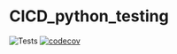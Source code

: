 # CICD_python_testing

![Tests](https://github.com/stijn-arends/CICD_python_testing/actions/workflows/bin.yml/badge.svg)
[![codecov](https://codecov.io/gh/stijn-arends/CICD_python_testing/branch/main/graph/badge.svg?token=iWPIFr7NJv)](https://codecov.io/gh/stijn-arends/CICD_python_testing)